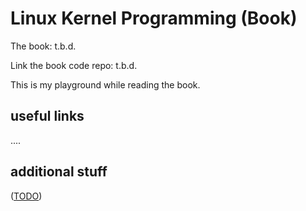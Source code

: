 Linux Kernel Programming (Book)
===============================

The book: t.b.d.

Link the book code repo: t.b.d.

This is my playground while reading the book.


useful links
------------

....


additional stuff
----------------

([TODO](TODO.md))
